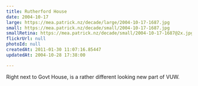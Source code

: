 ```yaml
---
title: Rutherford House
date: 2004-10-17
large: https://mea.patrick.nz/decade/large/2004-10-17-1687.jpg
small: https://mea.patrick.nz/decade/small/2004-10-17-1687.jpg
smallRetina: https://mea.patrick.nz/decade/small/2004-10-17-1687@2x.jpg
flickrUrl: null
photoId: null
createdAt: 2011-01-30 11:07:16.85447
updatedAt: 2004-10-28 17:38:00

---
```

Right next to Govt House, is a rather different looking new part of VUW.
